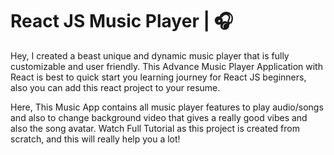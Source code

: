 
# React JS Music Player | 🎧

Hey,
I created a beast unique and dynamic music player that is fully customizable and user friendly. This Advance Music Player Application with React is best to quick start you learning journey for React JS beginners, also you can add this react project to your resume.

Here, This Music App contains all music player features to play audio/songs and also to change background video that gives a really good vibes and also the song avatar.
Watch Full Tutorial as this project is created from scratch, and this will really help you a lot!
